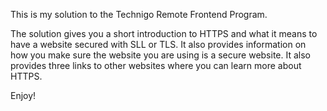 This is my solution to the Technigo Remote Frontend Program.

The solution gives you a short introduction to HTTPS and what it means to have a website secured with SLL or TLS. It also provides information on how you make sure the website you are using is a secure website. It also provides three links to other websites where you can learn more about HTTPS.

Enjoy! 
